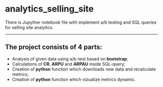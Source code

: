 # analytics_selling_site
There is Jupyther notebook file with implement a/b testing and SQL queries for selling site analytics.
________
## The project consists of 4 parts:
- Analysis of given data using a/b-test based on __bootstrap__;
- Calculations of **CR**, **ARPU** and **ARPAU** inside SQL-query;
- Creation of **python** function which downloads new data and recalculate metrics;
- Creation of **python** function which vizualize metrics dynamic.
